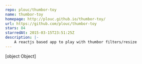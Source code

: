 ```yaml
---
repo: plouc/thumbor-toy
name: thumbor-toy
homepage: http://plouc.github.io/thumbor-toy/
url: https://github.com/plouc/thumbor-toy
stars: 84
starredAt: 2015-03-15T23:51:25Z
description: |-
    A reactjs based app to play with thumbor filters/resize
---
```


[object Object]
